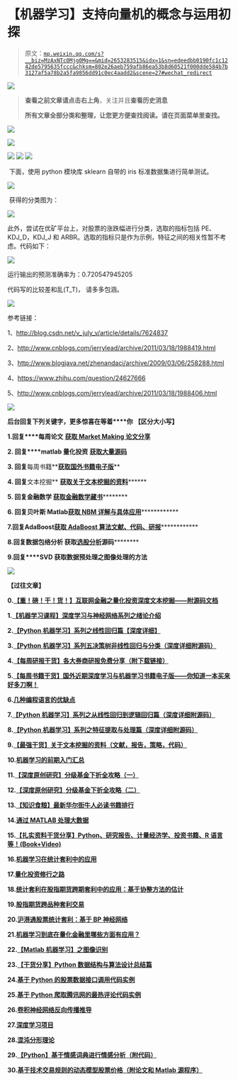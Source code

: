 # 【机器学习】支持向量机的概念与运用初探

> 原文：[`mp.weixin.qq.com/s?__biz=MzAxNTc0Mjg0Mg==&mid=2653283515&idx=1&sn=edeedbb0190fc1c1242de5795635fccc&chksm=802e26aeb759afb86ea53b8d60521f000dde584b7b3127af5a78b2a5fa9856dd91c0ec4aadd2&scene=27#wechat_redirect`](http://mp.weixin.qq.com/s?__biz=MzAxNTc0Mjg0Mg==&mid=2653283515&idx=1&sn=edeedbb0190fc1c1242de5795635fccc&chksm=802e26aeb759afb86ea53b8d60521f000dde584b7b3127af5a78b2a5fa9856dd91c0ec4aadd2&scene=27#wechat_redirect)

![](img/978a5a8ff0be951719e46b0c239e7e60.png)

> ********查看之前文章请点击右上角********，关注并且******查看历史消息******
> 
> ********所有文章全部分类和整理，让您更方便查找阅读。请在页面菜单里查找。********

![](img/16456d617f9c13f394ef9f27e17e39cd.png)

![](img/d9c0fdbb12db2c452aa28e8cfaa88a4e.png)

![](img/f281133aedab8c1770e10531f6699015.png)
![](img/203935d2fcdeadacb10f5e6095dceeea.png)
![](img/5e8926f7344fc25965830055258668b4.png)

 下面，使用 python 模块库 sklearn 自带的 iris 标准数据集进行简单测试。

![](img/8285bec6f6e2c1bd3bc1cb0615b49e2f.png)

 获得的分类图为：

![](img/cd01ee109767f27cb583c7d003dfb6d9.png)

此外，尝试在优矿平台上，对股票的涨跌幅进行分类，选取的指标包括 PE、KDJ_D，KDJ_J 和 ARBR。选取的指标只是作为示例，特征之间的相关性暂不考虑。代码如下：

![](img/72e9a3fe483ced8b48e5da92c2632736.png)

运行输出的预测准确率为：0.720547945205

代码写的比较差和乱(T_T)， 请多多包涵。

![](img/227d102264cf25a9a7e4c1f866ce1cd9.png)

参考链接：

1、http://blog.csdn.net/v_july_v/article/details/7624837

2、http://www.cnblogs.com/jerrylead/archive/2011/03/18/1988419.html

3、http://www.blogjava.net/zhenandaci/archive/2009/03/06/258288.html

4、https://www.zhihu.com/question/24627666

5、http://www.cnblogs.com/jerrylead/archive/2011/03/18/1988406.html

![](img/16456d617f9c13f394ef9f27e17e39cd.png)

**后台回复下列关键字，更多惊喜在等着****你** **【区分大小写】**  

**1.回复****每周论文** [**获取 Market Making 论文分享**](http://mp.weixin.qq.com/s?__biz=MzAxNTc0Mjg0Mg==&mid=2653283381&idx=1&sn=48ec361d5b5a0e86e7749ff100a1f335&scene=21#wechat_redirect)

**2\. 回复****matlab 量化投资** **[**获取大量源码**](http://mp.weixin.qq.com/s?__biz=MzAxNTc0Mjg0Mg==&mid=2653283293&idx=1&sn=7c26d2958d1a463686b2600c69bd9bff&scene=21#wechat_redirect)**

****3\. 回复****每周书籍**[**获取国外书籍电子版**](http://mp.weixin.qq.com/s?__biz=MzAxNTc0Mjg0Mg==&mid=2653283159&idx=1&sn=2b5ff2017cabafc48fd3497ae5efa58c&scene=21#wechat_redirect)**

******4\.** **回复******文本挖掘** **[**获取关于文本挖掘的资料**](http://mp.weixin.qq.com/s?__biz=MzAxNTc0Mjg0Mg==&mid=2653283053&idx=1&sn=1d17fbc17545e561be0664af78304a67&scene=21#wechat_redirect)********

************5\. 回复******金融数学** **[**获取金融数学藏书**](http://mp.weixin.qq.com/s?__biz=MzAxNTc0Mjg0Mg==&mid=403111936&idx=4&sn=97822bfa300f3d856d6c9acd8dc24914&scene=21#wechat_redirect)**************

**********6\. 回复******贝叶斯 Matlab****[**获取 NBM 详解与具体应用**](http://mp.weixin.qq.com/s?__biz=MzAxNTc0Mjg0Mg==&mid=401834925&idx=1&sn=d56246158c1002b2330a7c26fd401db6&scene=21#wechat_redirect)************

************7.回复****AdaBoost******[获取 AdaBoost 算法文献、代码、研报](http://mp.weixin.qq.com/s?__biz=MzAxNTc0Mjg0Mg==&mid=2653283387&idx=1&sn=d40b3a1ea73e3d85c124b5b1e4f3057b&scene=21#wechat_redirect)**************

**********8.回复****数据包络分析** **获取****[选股分析](http://mp.weixin.qq.com/s?__biz=MzAxNTc0Mjg0Mg==&mid=2653283401&idx=1&sn=fae6d0c0638174bb713952e6af983c54&scene=21#wechat_redirect)源码**********

********9.回复****SVD** **获取数据预处理之图像处理的方法********

********![](img/40429cd849aaf6f87544f9c00f4f92ad.png)******** 

********【过往文章】********

********0.[【重！磅！干！货！】互联网金融之量化投资深度文本挖掘——附源码文档](http://mp.weixin.qq.com/s?__biz=MzAxNTc0Mjg0Mg==&mid=2653282879&idx=1&sn=12a91c4b8317662fbae470541ebe4683&scene=21#wechat_redirect)********

********1.[【机器学习课程】深度学习与神经网络系列之绪论介绍](http://mp.weixin.qq.com/s?__biz=MzAxNTc0Mjg0Mg==&mid=404690945&idx=1&sn=39ae29caade4b2fac87304d5091ecfc0&scene=21#wechat_redirect)******** 

********2.[【Python 机器学习】系列之线性回归篇【深度详细】](http://mp.weixin.qq.com/s?__biz=MzAxNTc0Mjg0Mg==&mid=405488375&idx=1&sn=e06859f0d3cf5102946bd1551d80184a&scene=21#wechat_redirect)******** 

********3.[【Python 机器学习】系列五决策树非线性回归与分类（深度详细附源码）](http://mp.weixin.qq.com/s?__biz=MzAxNTc0Mjg0Mg==&mid=2653283257&idx=1&sn=1b081581fd2b80c2bdfa03fdc73b1d3a&scene=21#wechat_redirect)******** 

********4.[【每周研报干货】各大券商研报免费分享（附下载链接）](http://mp.weixin.qq.com/s?__biz=MzAxNTc0Mjg0Mg==&mid=2653283257&idx=2&sn=49c78925e7f3535b9cad95bf91574519&scene=21#wechat_redirect)******** 

********5.[【每周书籍干货】国外近期深度学习与机器学习书籍电子版——你知道一本买来好多刀啊！](http://mp.weixin.qq.com/s?__biz=MzAxNTc0Mjg0Mg==&mid=2653283143&idx=1&sn=2316c1a067239aa007196cc8cb2e6c5b&scene=21#wechat_redirect)******** 

********6.[几种编程语言的优缺点](http://mp.weixin.qq.com/s?__biz=MzAxNTc0Mjg0Mg==&mid=2653283125&idx=1&sn=fc1a2a490600516cbdbbebfa4cd9d8fb&scene=21#wechat_redirect)******** 

********7.[【Python 机器学习】系列之从线性回归到逻辑回归篇（深度详细附源码）](http://mp.weixin.qq.com/s?__biz=MzAxNTc0Mjg0Mg==&mid=2653283118&idx=1&sn=fb38ed89200ba96f9ed2791dce76d55e&scene=21#wechat_redirect)******** 

********8.[【Python 机器学习】系列之特征提取与处理篇（深度详细附源码）](http://mp.weixin.qq.com/s?__biz=MzAxNTc0Mjg0Mg==&mid=2653283084&idx=1&sn=c7dd24ea9f5633f1f5370176fadef05f&scene=21#wechat_redirect)******** 

********9.[【最强干货】关于文本挖掘的资料（文献，报告，策略，代码）](http://mp.weixin.qq.com/s?__biz=MzAxNTc0Mjg0Mg==&mid=2653283053&idx=1&sn=1d17fbc17545e561be0664af78304a67&scene=21#wechat_redirect)********

********10.[机器学习的前期入门汇总](http://mp.weixin.qq.com/s?__biz=MzAxNTc0Mjg0Mg==&mid=404455727&idx=3&sn=d05688effdbb0583031ef9ae98c64387&scene=21#wechat_redirect)********

********11.[【深度原创研究】分级基金下折全攻略（一）](http://mp.weixin.qq.com/s?__biz=MzAxNTc0Mjg0Mg==&mid=403551881&idx=1&sn=e1ed56f607a0fe187dd7a0cf5178b638&scene=21#wechat_redirect)********

********12.[【深度原创研究】分级基金下折全攻略（二）](http://mp.weixin.qq.com/s?__biz=MzAxNTc0Mjg0Mg==&mid=403626226&idx=1&sn=4d1f56a6599c92fd6688e5eb5d7d15dc&scene=21#wechat_redirect)********

********13.[【知识食粮】最新华尔街牛人必读书籍排行](http://mp.weixin.qq.com/s?__biz=MzAxNTc0Mjg0Mg==&mid=401910135&idx=1&sn=43d5eb7549281bb9231a3be831302139&scene=21#wechat_redirect)********

********14.[通过 MATLAB 处理大数据](http://mp.weixin.qq.com/s?__biz=MzAxNTc0Mjg0Mg==&mid=401910135&idx=2&sn=5289317b5fa1afe4a5a4115520aaa8ac&scene=21#wechat_redirect)********

********15.[【扎实资料干货分享】Python、研究报告、计量经济学、投资书籍、R 语言等！(Book+Video)](http://mp.weixin.qq.com/s?__biz=MzAxNTc0Mjg0Mg==&mid=2653282744&idx=2&sn=c9e9fbf1fd0cd4efa8bf08b9c5f16d8a&scene=21#wechat_redirect)********

********16.[机器学习在统计套利中的应用](http://mp.weixin.qq.com/s?__biz=MzAxNTc0Mjg0Mg==&mid=2653282744&idx=3&sn=85d30593998974cfaf714ac0cf81f8cd&scene=21#wechat_redirect)********

********17.[量化投资修行之路](http://mp.weixin.qq.com/s?__biz=MzAxNTc0Mjg0Mg==&mid=2653282744&idx=4&sn=0ff993c537b4b1689967f1560dfd45be&scene=21#wechat_redirect)********

********18.[统计套利在股指期货跨期套利中的应用：基于协整方法的估计](http://mp.weixin.qq.com/s?__biz=MzAxNTc0Mjg0Mg==&mid=405625337&idx=3&sn=60d19beefab3a1636554b216a9b05742&scene=21#wechat_redirect)********

********19.[股指期货跨品种套利交易](http://mp.weixin.qq.com/s?__biz=MzAxNTc0Mjg0Mg==&mid=405625337&idx=2&sn=e136d7bb6542789fa12f1f90dd206641&scene=21#wechat_redirect)********

********20.[沪港通股票统计套利：基于 BP 神经网络](http://mp.weixin.qq.com/s?__biz=MzAxNTc0Mjg0Mg==&mid=405625337&idx=1&sn=c7d62703af3e5cdb90f0b1b853f8a483&scene=21#wechat_redirect)********

********21.[机器学习到底在量化金融里哪些方面有应用？](http://mp.weixin.qq.com/s?__biz=MzAxNTc0Mjg0Mg==&mid=2653282744&idx=1&sn=73db745def6298a1e352c03f51d26d95&scene=21#wechat_redirect)********

********22.[【Matlab 机器学习】之图像识别](http://mp.weixin.qq.com/s?__biz=MzAxNTc0Mjg0Mg==&mid=2653282814&idx=1&sn=f1224ea30942468ee39aa96d6ea0dd8f&scene=21#wechat_redirect)********

********23.[【干货分享】Python 数据结构与算法设计总结篇](http://mp.weixin.qq.com/s?__biz=MzAxNTc0Mjg0Mg==&mid=2653282752&idx=1&sn=5db4c3e27508abc083a7a5f388ddb6ed&scene=21#wechat_redirect)********

********24.[基于 Python 的股票数据接口调用代码实例](http://mp.weixin.qq.com/s?__biz=MzAxNTc0Mjg0Mg==&mid=2653282828&idx=1&sn=126ad1c21ce5795f8744690cb1effc13&scene=21#wechat_redirect)********

********25.[基于 Python 爬取腾讯网的最热评论代码实例](http://mp.weixin.qq.com/s?__biz=MzAxNTc0Mjg0Mg==&mid=2653282828&idx=2&sn=d73b96b78ce43b151c69ab3e70e4d24c&scene=21#wechat_redirect)********

********26.[卷积神经网络反向传播推导](http://mp.weixin.qq.com/s?__biz=MzAxNTc0Mjg0Mg==&mid=2653282851&idx=1&sn=6cc6f32f8d35089a3c80cdc4c95b48a9&scene=21#wechat_redirect)********

********27.[深度学习项目](http://mp.weixin.qq.com/s?__biz=MzAxNTc0Mjg0Mg==&mid=2653282851&idx=2&sn=d683b6a6570309b7dc07d79829c56b72&scene=21#wechat_redirect)********

********28.[混沌分形理论](http://mp.weixin.qq.com/s?__biz=MzAxNTc0Mjg0Mg==&mid=2653282968&idx=1&sn=04dcad950d1f1093ec35d7d70459020a&scene=21#wechat_redirect)********

********29.[【Python】基于情感词典进行情感分析（附代码）](http://mp.weixin.qq.com/s?__biz=MzAxNTc0Mjg0Mg==&mid=2653282977&idx=1&sn=715655ed0965227450696decde1b9864&scene=21#wechat_redirect)********

********30.[基于技术交易规则的动态模型股票价格（附论文和 Matlab 源程序）](http://mp.weixin.qq.com/s?__biz=MzAxNTc0Mjg0Mg==&mid=2653282981&idx=1&sn=7fcfb07c09bc6c40bb8e19972e4349c1&scene=21#wechat_redirect)********